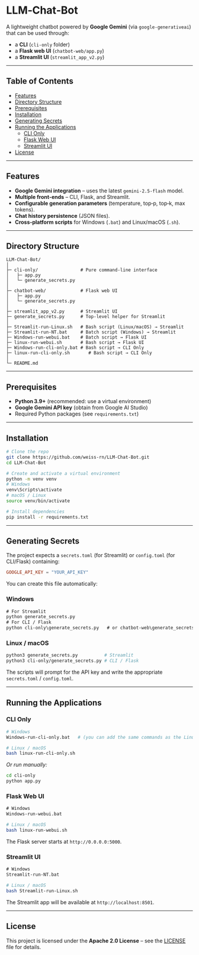 # LLM‑Chat‑Bot

A lightweight chatbot powered by **Google Gemini** (via `google-generativeai`) that can be used through:

* a **CLI** (`cli-only` folder)  
* a **Flask web UI** (`chatbot-web/app.py`)  
* a **Streamlit UI** (`streamlit_app_v2.py`)

---

## Table of Contents
- [Features](#features)  
- [Directory Structure](#directory-structure)  
- [Prerequisites](#prerequisites)  
- [Installation](#installation)  
- [Generating Secrets](#generating-secrets)  
- [Running the Applications](#running-the-applications)  
  - [CLI Only](#cli-only)  
  - [Flask Web UI](#flask-web-ui)  
  - [Streamlit UI](#streamlit-ui)  
- [License](#license)  

---

## Features
- **Google Gemini integration** – uses the latest `gemini-2.5-flash` model.  
- **Multiple front‑ends** – CLI, Flask, and Streamlit.  
- **Configurable generation parameters** (temperature, top‑p, top‑k, max tokens).  
- **Chat history persistence** (JSON files).  
- **Cross‑platform scripts** for Windows (`.bat`) and Linux/macOS (`.sh`).  

---

## Directory Structure
```
LLM-Chat-Bot/
│
├─ cli-only/                # Pure command‑line interface
│   ├─ app.py
│   └─ generate_secrets.py
│
├─ chatbot-web/             # Flask web UI
│   ├─ app.py
│   └─ generate_secrets.py
│
├─ streamlit_app_v2.py      # Streamlit UI
├─ generate_secrets.py      # Top‑level helper for Streamlit
│
├─ Streamlit-run-Linux.sh   # Bash script (Linux/macOS) → Streamlit
├─ Streamlit-run-NT.bat     # Batch script (Windows) → Streamlit
├─ Windows-run-webui.bat    # Batch script → Flask UI
├─ linux-run-webui.sh       # Bash script → Flask UI
├─ Windows-run-cli-only.bat # Bash script → CLI Only
├─ linux-run-cli-only.sh       # Bash script → CLI Only
│
└─ README.md
```

---

## Prerequisites
- **Python 3.9+** (recommended: use a virtual environment)  
- **Google Gemini API key** (obtain from Google AI Studio)  
- Required Python packages (see `requirements.txt`)  

---

## Installation
```bash
# Clone the repo
git clone https://github.com/weiss-rn/LLM-Chat-Bot.git
cd LLM-Chat-Bot

# Create and activate a virtual environment
python -m venv venv
# Windows
venv\Scripts\activate
# macOS / Linux
source venv/bin/activate

# Install dependencies
pip install -r requirements.txt
```

---

## Generating Secrets
The project expects a `secrets.toml` (for Streamlit) or `config.toml` (for CLI/Flask) containing:

```toml
GOOGLE_API_KEY = "YOUR_API_KEY"
```

You can create this file automatically:

### Windows
```bat
# For Streamlit
python generate_secrets.py
# For CLI / Flask
python cli-only\generate_secrets.py   # or chatbot-web\generate_secrets.py
```

### Linux / macOS
```bash
python3 generate_secrets.py          # Streamlit
python3 cli-only/generate_secrets.py # CLI / Flask
```

The scripts will prompt for the API key and write the appropriate `secrets.toml` / `config.toml`.

---

## Running the Applications

### CLI Only
```bash
# Windows
Windows-run-cli-only.bat   # (you can add the same commands as the Linux script)

# Linux / macOS
bash linux-run-cli-only.sh
```
*Or run manually:*
```bash
cd cli-only
python app.py
```

### Flask Web UI
```bat
# Windows
Windows-run-webui.bat
```
```bash
# Linux / macOS
bash linux-run-webui.sh
```
The Flask server starts at `http://0.0.0.0:5000`.

### Streamlit UI
```bat
# Windows
Streamlit-run-NT.bat
```
```bash
# Linux / macOS
bash Streamlit-run-Linux.sh
```
The Streamlit app will be available at `http://localhost:8501`.

---

## License
This project is licensed under the **Apache 2.0 License** – see the [LICENSE](LICENSE) file for details.
